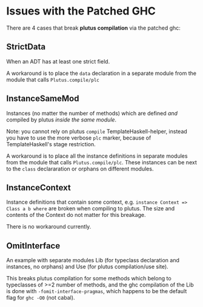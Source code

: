 # Issues with the Patched GHC

There are 4 cases that break **plutus compilation** via the patched ghc:

## StrictData

When an ADT has at least one strict field.

A workaround is to place the `data` declaration in a separate module from the module that calls `Plutus.compile/plc`

## InstanceSameMod

Instances (no matter the number of methods) which are defined *and* compiled by plutus *inside the same module*.

Note: you cannot rely on plutus `compile` TemplateHaskell-helper, instead you have to use the more verbose `plc` marker,
because of TemplateHaskell's stage restriction.

A workaround is to place all the instance definitions in separate modules from the module that calls `Plutus.compile/plc`.
These instances can be next to the `class` declararation or orphans on different modules.

## InstanceContext

Instance definitions that contain some context, e.g. `instance Context => Class a b where`
are broken when compiling to plutus. The size and contents of the Context do not matter for this breakage.

There is no workaround currently.

## OmitInterface

An example with separate modules Lib (for typeclass declaration and instances, no orphans) and Use (for plutus compilation/use site).

This breaks plutus compilation for some methods which belong to typeclasses of >=2 number of methods,
and the ghc compilation of the Lib is done with `-fomit-interface-pragmas`,
which happens to be the default flag for `ghc -O0` (not cabal).
